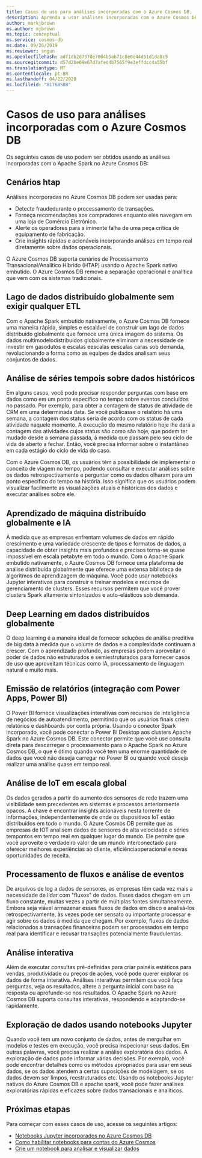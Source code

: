 ```yaml
---
title: Casos de uso para análises incorporadas com o Azure Cosmos DB.
description: Aprenda a usar análises incorporadas com o Azure Cosmos DB em diferentes casos de uso.
author: markjbrown
ms.author: mjbrown
ms.topic: conceptual
ms.service: cosmos-db
ms.date: 09/26/2019
ms.reviewer: sngun
ms.openlocfilehash: adf1db2d737de7004b5ab71c8e0e44d61d1da8c9
ms.sourcegitcommit: d57d2be09e67d7afed4b7565f9e3effdcc4a55bf
ms.translationtype: MT
ms.contentlocale: pt-BR
ms.lasthandoff: 04/22/2020
ms.locfileid: "81768508"
---
```

# <a name="use-cases-for-built-in-analytics-with-azure-cosmos-db"></a>Casos de uso para análises incorporadas com o Azure Cosmos DB

Os seguintes casos de uso podem ser obtidos usando as análises incorporadas com o Apache Spark no Azure Cosmos DB:

## <a name="htap-scenarios"></a>Cenários htap

Análises incorporadas no Azure Cosmos DB podem ser usadas para:

* Detecte fraudedurante o processamento de transações.
* Forneça recomendações aos compradores enquanto eles navegam em uma loja de Comércio Eletrônico.
* Alerte os operadores para a iminente falha de uma peça crítica de equipamento de fabricação.
* Crie insights rápidos e acionáveis incorporando análises em tempo real diretamente sobre dados operacionais.

O Azure Cosmos DB suporta cenários de Processamento Transacional/Analítico Híbrido (HTAP) usando o Apache Spark nativo embutido. O Azure Cosmos DB remove a separação operacional e analítica que vem com os sistemas tradicionais.

## <a name="globally-distributed-data-lake-without-requiring-any-etl"></a>Lago de dados distribuído globalmente sem exigir qualquer ETL

Com o Apache Spark embutido nativamente, o Azure Cosmos DB fornece uma maneira rápida, simples e escalável de construir um lago de dados distribuído globalmente que fornece uma única imagem do sistema. Os dados multimodelodistribuídos globalmente eliminam a necessidade de investir em gasodutos e escalas eescalas eescalas caras sob demanda, revolucionando a forma como as equipes de dados analisam seus conjuntos de dados.

## <a name="time-series-analytics-over-historic-data"></a>Análise de séries tempois sobre dados históricos

Em alguns casos, você pode precisar responder perguntas com base em dados como em um ponto específico no tempo sobre eventos concluídos no passado. Por exemplo, para obter a contagem de status de atividade de CRM em uma determinada data. Se você publicasse o relatório há uma semana, a contagem dos status seria de acordo com os status de cada atividade naquele momento. A execução do mesmo relatório hoje lhe dará a contagem das atividades cujos status são como são hoje, que podem ter mudado desde a semana passada, à medida que passam pelo seu ciclo de vida de aberto a fechar. Então, você precisa informar sobre o instantâneo em cada estágio do ciclo de vida do caso.

Com o Azure Cosmos DB, os usuários têm a possibilidade de implementar o conceito de viagem no tempo, podendo consultar e executar análises sobre os dados retrospectivamente e perguntar como os dados olharam para um ponto específico do tempo na história. Isso significa que os usuários podem visualizar facilmente as visualizações atuais e históricas dos dados e executar análises sobre ele.

## <a name="globally-distributed-machine-learning-and-ai"></a>Aprendizado de máquina distribuído globalmente e IA

À medida que as empresas enfrentam volumes de dados em rápido crescimento e uma variedade crescente de tipos e formatos de dados, a capacidade de obter insights mais profundos e precisos torna-se quase impossível em escala petabyte em todo o mundo. Com o Apache Spark embutido nativamente, o Azure Cosmos DB fornece uma plataforma de análise distribuída globalmente que oferece uma extensa biblioteca de algoritmos de aprendizagem de máquina. Você pode usar notebooks Jupyter interativos para construir e treinar modelos e recursos de gerenciamento de clusters. Esses recursos permitem que você prover clusters Spark altamente sintonizados e auto-elásticos sob demanda.

## <a name="deep-learning-on-multi-model-globally-distributed-data"></a>Deep Learning em dados distribuídos globalmente

O deep learning é a maneira ideal de fornecer soluções de análise preditiva de big data à medida que o volume de dados e a complexidade continuam a crescer. Com o aprendizado profundo, as empresas podem aproveitar o poder de dados não estruturados e semiestruturados para fornecer casos de uso que aproveitam técnicas como IA, processamento de linguagem natural e muito mais.

## <a name="reporting-integrating-with-power-apps-power-bi"></a>Emissão de relatórios (integração com Power Apps, Power BI)

O Power BI fornece visualizações interativas com recursos de inteligência de negócios de autoatendimento, permitindo que os usuários finais criem relatórios e dashboards por conta própria. Usando o conector Spark incorporado, você pode conectar o Power BI Desktop aos clusters Apache Spark no Azure Cosmos DB. Este conector permite que você use consulta direta para descarregar o processamento para o Apache Spark no Azure Cosmos DB, o que é ótimo quando você tem uma enorme quantidade de dados que você não deseja carregar no Power BI ou quando você deseja realizar uma análise quase em tempo real.

## <a name="iot-analytics-at-global-scale"></a>Análise de IoT em escala global

Os dados gerados a partir do aumento dos sensores de rede trazem uma visibilidade sem precedentes em sistemas e processos anteriormente opacos. A chave é encontrar insights acionáveis nesta torrente de informações, independentemente de onde os dispositivos IoT estão distribuídos em todo o mundo. O Azure Cosmos DB permite que as empresas de IOT analisem dados de sensores de alta velocidade e séries tempontos em tempo real em qualquer lugar do mundo. Ele permite que você aproveite o verdadeiro valor de um mundo interconectado para oferecer melhores experiências ao cliente, eficiênciaoperacional e novas oportunidades de receita.

## <a name="stream-processing-and-event-analytics"></a>Processamento de fluxos e análise de eventos 

De arquivos de log a dados de sensores, as empresas têm cada vez mais a necessidade de lidar com "fluxos" de dados. Esses dados chegam em um fluxo constante, muitas vezes a partir de múltiplas fontes simultaneamente. Embora seja viável armazenar esses fluxos de dados em disco e analisá-los retrospectivamente, às vezes pode ser sensato ou importante processar e agir sobre os dados à medida que chegam. Por exemplo, fluxos de dados relacionados a transações financeiras podem ser processados em tempo real para identificar e recusar transações potencialmente fraudulentas.

## <a name="interactive-analytics"></a>Análise interativa

Além de executar consultas pré-definidas para criar painéis estáticos para vendas, produtividade ou preços de ações, você pode querer explorar os dados de forma interativa. Análises interativas permitem que você faça perguntas, veja os resultados, altere a pergunta inicial com base na resposta ou aprofunde-se nos resultados. O Apache Spark no Azure Cosmos DB suporta consultas interativas, respondendo e adaptando-se rapidamente.

## <a name="data-exploration-using-jupyter-notebooks"></a>Exploração de dados usando notebooks Jupyter

Quando você tem um novo conjunto de dados, antes de mergulhar em modelos e testes em execução, você precisa inspecionar seus dados. Em outras palavras, você precisa realizar a análise exploratória dos dados. A exploração de dados pode informar várias decisões. Por exemplo, você pode encontrar detalhes como os métodos apropriados para usar em seus dados, se os dados atendem a certas suposições de modelagem, se os dados devem ser limpos, reestruturados etc. Usando os notebooks Jupyter nativos do Azure Cosmos DB e apache spark, você pode fazer análises exploratórias rápidas e eficazes sobre dados transacionais e analíticos.

## <a name="next-steps"></a>Próximas etapas

Para começar com esses casos de uso, acesse os seguintes artigos:

* [Notebooks Jupyter incorporados no Azure Cosmos DB](cosmosdb-jupyter-notebooks.md)
* [Como habilitar notebooks para contas do Azure Cosmos](enable-notebooks.md)
* [Crie um notebook para analisar e visualizar dados](create-notebook-visualize-data.md)